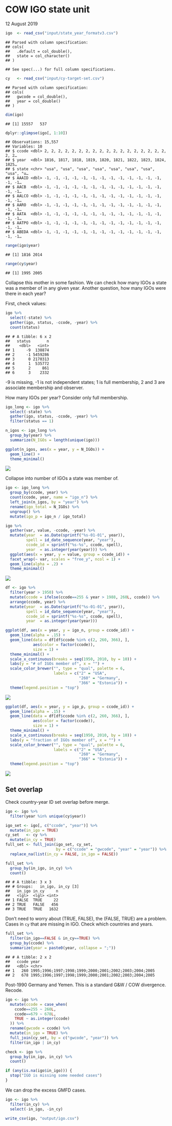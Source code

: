 COW IGO state unit
================
12 August 2019

``` r
igo  <- read_csv("input/state_year_formatv3.csv")
```

    ## Parsed with column specification:
    ## cols(
    ##   .default = col_double(),
    ##   state = col_character()
    ## )

    ## See spec(...) for full column specifications.

``` r
cy   <- read_csv("input/cy-target-set.csv")
```

    ## Parsed with column specification:
    ## cols(
    ##   gwcode = col_double(),
    ##   year = col_double()
    ## )

``` r
dim(igo)
```

    ## [1] 15557   537

``` r
dplyr::glimpse(igo[, 1:10])
```

    ## Observations: 15,557
    ## Variables: 10
    ## $ ccode <dbl> 2, 2, 2, 2, 2, 2, 2, 2, 2, 2, 2, 2, 2, 2, 2, 2, 2, 2, 2, 2…
    ## $ year  <dbl> 1816, 1817, 1818, 1819, 1820, 1821, 1822, 1823, 1824, 1825…
    ## $ state <chr> "usa", "usa", "usa", "usa", "usa", "usa", "usa", "usa", "u…
    ## $ AAAID <dbl> -1, -1, -1, -1, -1, -1, -1, -1, -1, -1, -1, -1, -1, -1, -1…
    ## $ AACB  <dbl> -1, -1, -1, -1, -1, -1, -1, -1, -1, -1, -1, -1, -1, -1, -1…
    ## $ AALCO <dbl> -1, -1, -1, -1, -1, -1, -1, -1, -1, -1, -1, -1, -1, -1, -1…
    ## $ AARO  <dbl> -1, -1, -1, -1, -1, -1, -1, -1, -1, -1, -1, -1, -1, -1, -1…
    ## $ AATA  <dbl> -1, -1, -1, -1, -1, -1, -1, -1, -1, -1, -1, -1, -1, -1, -1…
    ## $ AATPO <dbl> -1, -1, -1, -1, -1, -1, -1, -1, -1, -1, -1, -1, -1, -1, -1…
    ## $ ABEDA <dbl> -1, -1, -1, -1, -1, -1, -1, -1, -1, -1, -1, -1, -1, -1, -1…

``` r
range(igo$year)
```

    ## [1] 1816 2014

``` r
range(cy$year)
```

    ## [1] 1995 2005

Collapse this mother in some fashion. We can check how many IGOs a state
was a member of in any given year. Another question, how many IGOs were
there in each year?

First, check values:

``` r
igo %>%
  select(-state) %>%
  gather(igo, status, -ccode, -year) %>%
  count(status)
```

    ## # A tibble: 6 x 2
    ##   status       n
    ##    <dbl>   <int>
    ## 1     -9  138874
    ## 2     -1 5459286
    ## 3      0 2170313
    ## 4      1  535772
    ## 5      2     861
    ## 6      3    2332

\-9 is missing, -1 is not independent states; 1 is full membership, 2
and 3 are associate membership and observer.

How many IGOs per year? Consider only full membership.

``` r
igo_long <- igo %>%
  select(-state) %>%
  gather(igo, status, -ccode, -year) %>%
  filter(status == 1)
```

``` r
n_igos <- igo_long %>% 
  group_by(year) %>% 
  summarize(N_IGOs = length(unique(igo)))

ggplot(n_igos, aes(x = year, y = N_IGOs)) +
  geom_line() +
  theme_minimal()
```

![](clean-data_files/figure-gfm/unnamed-chunk-5-1.png)<!-- -->

Collapse into number of IGOs a state was member of.

``` r
igo <- igo_long %>%
  group_by(ccode, year) %>%
  count(ccode, year, name = "igo_n") %>%
  left_join(n_igos, by = "year") %>%
  rename(igo_total = N_IGOs) %>%
  ungroup() %>%
  mutate(igo_p = igo_n / igo_total)
```

``` r
igo %>% 
  gather(var, value, -ccode, -year) %>% 
  mutate(year  = as.Date(sprintf("%s-01-01", year)),
         spell = id_date_sequence(year, "year"),
         ccode_id = sprintf("%s-%s", ccode, spell),
         year  = as.integer(year(year))) %>%
  ggplot(aes(x = year, y = value, group = ccode_id)) + 
  facet_wrap(~ var, scales = "free_y", ncol = 1) + 
  geom_line(alpha = .2) +
  theme_minimal()
```

![](clean-data_files/figure-gfm/unnamed-chunk-7-1.png)<!-- -->

``` r
df <- igo %>% 
  filter(year > 1950) %>%
  mutate(ccode = ifelse(ccode==255 & year > 1988, 260L, ccode)) %>%
  arrange(ccode, year) %>%
  mutate(year  = as.Date(sprintf("%s-01-01", year)),
         spell = id_date_sequence(year, "year"),
         ccode_id = sprintf("%s-%s", ccode, spell),
         year  = as.integer(year(year)))

ggplot(df, aes(x = year, y = igo_n, group = ccode_id)) + 
  geom_line(alpha = .15) +
  geom_line(data = df[df$ccode %in% c(2, 260, 366), ], 
            aes(color = factor(ccode)), 
            size = 1) +
  theme_minimal() +
  scale_x_continuous(breaks = seq(1950, 2010, by = 10)) +
  labs(y = "# of IGOs member of", x = "") +
  scale_color_brewer("", type = "qual", palette = 6,
                     labels = c("2" = "USA",
                                "260" = "Germany",
                                "366" = "Estonia")) +
  theme(legend.position = "top")
```

![](clean-data_files/figure-gfm/unnamed-chunk-8-1.png)<!-- -->

``` r
ggplot(df, aes(x = year, y = igo_p, group = ccode_id)) + 
  geom_line(alpha = .15) +
  geom_line(data = df[df$ccode %in% c(2, 260, 366), ], 
            aes(color = factor(ccode)),
            size = 1) +
  theme_minimal() +
  scale_x_continuous(breaks = seq(1950, 2010, by = 10)) +
  labs(y = "fraction of IGOs member of", x = "") +
  scale_color_brewer("", type = "qual", palette = 6,
                     labels = c("2" = "USA",
                                "260" = "Germany",
                                "366" = "Estonia")) +
  theme(legend.position = "top")
```

![](clean-data_files/figure-gfm/unnamed-chunk-8-2.png)<!-- -->

## Set overlap

Check country-year ID set overlap before merge.

``` r
igo <- igo %>%
  filter(year %in% unique(cy$year))

igo_set <- igo[, c("ccode", "year")] %>%
  mutate(in_igo = TRUE)
cy_set   <- cy %>%
  mutate(in_cy = TRUE)
full_set <- full_join(igo_set, cy_set, 
                      by = c("ccode" = "gwcode", "year" = "year")) %>%
  replace_na(list(in_cy = FALSE, in_igo = FALSE))

full_set %>% 
  group_by(in_igo, in_cy) %>%
  count()
```

    ## # A tibble: 3 x 3
    ## # Groups:   in_igo, in_cy [3]
    ##   in_igo in_cy     n
    ##   <lgl>  <lgl> <int>
    ## 1 FALSE  TRUE     22
    ## 2 TRUE   FALSE   456
    ## 3 TRUE   TRUE   1632

Don’t need to worry about (TRUE, FALSE), the (FALSE, TRUE) are a
problem. Cases in `cy` that are missing in IGO. Check which countries
and years.

``` r
full_set %>%
  filter(in_igo==FALSE & in_cy==TRUE) %>%
  group_by(ccode) %>%
  summarize(year = paste0(year, collapse = ";"))
```

    ## # A tibble: 2 x 2
    ##   ccode year                                                  
    ##   <dbl> <chr>                                                 
    ## 1   260 1995;1996;1997;1998;1999;2000;2001;2002;2003;2004;2005
    ## 2   678 1995;1996;1997;1998;1999;2000;2001;2002;2003;2004;2005

Post-1990 Germany and Yemen. This is a standard G\&W / COW divergence.
Recode.

``` r
igo <- igo %>%
  mutate(ccode = case_when(
    ccode==255 ~ 260L,
    ccode==679 ~ 678L,
    TRUE ~ as.integer(ccode)
  )) %>%
  rename(gwcode = ccode) %>%
  mutate(in_igo = TRUE) %>%
  full_join(cy_set, by = c("gwcode", "year")) %>%
  filter(in_igo | in_cy)
```

``` r
check <- igo %>%
  group_by(in_igo, in_cy) %>%
  count()

if (any(is.na(igo$in_igo))) {
  stop("IGO is missing some needed cases")
}
```

We can drop the excess GMFD cases.

``` r
igo <- igo %>%
  filter(in_cy) %>%
  select(-in_igo, -in_cy)
```

``` r
write_csv(igo, "output/igo.csv")
```
